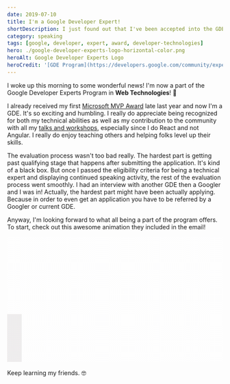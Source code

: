 ```yaml
---
date: 2019-07-10
title: I'm a Google Developer Expert!
shortDescription: I just found out that I've been accepted into the GDE program for Web Technologies!
category: speaking
tags: [google, developer, expert, award, developer-technologies]
hero: ./google-developer-experts-logo-horizontal-color.png
heroAlt: Google Developer Experts Logo
heroCredit: '[GDE Program](https://developers.google.com/community/experts)'
---
```


I woke up this morning to some wonderful news! I'm now a part of the Google Developer Experts Program in **Web Technologies**! 🎉

I already received my first [Microsoft MVP Award](/blog/microsoft-mvp/) late last year and now I'm a GDE. It's so exciting and humbling. I really do appreciate being recognized for both my technical abilities as well as my contribution to the community with all my [talks and workshops](/speak/), especially since I do React and not Angular. I really do enjoy teaching others and helping folks level up their skills.

The evaluation process wasn't too bad really. The hardest part is getting past qualifying stage that happens after submitting the application. It's kind of a black box. But once I passed the eligibility criteria for being a technical expert and displaying continued speaking activity, the rest of the evaluation process went smoothly. I had an interview with another GDE then a Googler and I was in! Actually, the hardest part might have been actually applying. Because in order to even get an application you have to be referred by a Googler or current GDE.

Anyway, I'm looking forward to what all being a part of the program offers. To start, check out this awesome animation they included in the email!

!["I'm a Google Developer expert" welcome animation](google-developer-expert-welcome-animation.gif)

Keep learning my friends. 🤓
